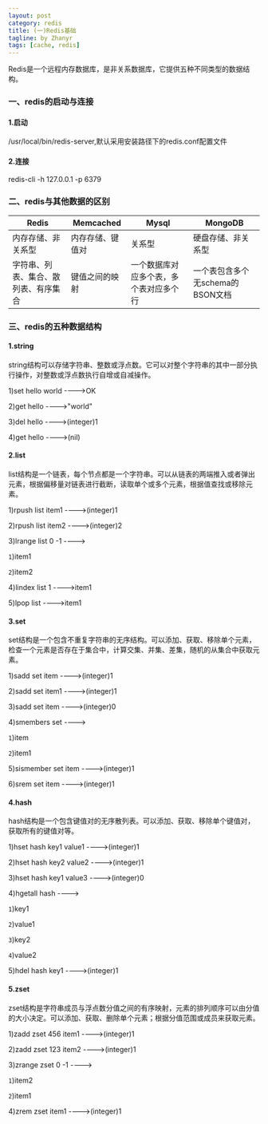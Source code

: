 ```yaml
---
layout: post
category: redis
title: (一)Redis基础
tagline: by Zhanyr
tags: [cache, redis]
---
```

Redis是一个远程内存数据库，是非关系数据库，它提供五种不同类型的数据结构。

<!--more-->

### 一、redis的启动与连接

#### 1.启动

/usr/local/bin/redis-server,默认采用安装路径下的redis.conf配置文件

#### 2.连接

redis-cli -h 127.0.0.1 -p 6379

### 二、redis与其他数据的区别


|     Redis    |   Memcached   |     Mysql    |   MongoDB  |
| ------------ | ------------- | ------------ |------------|
| 内存存储、非关系型 | 内存存储、键值对|关系型|硬盘存储、非关系型|
|字符串、列表、集合、散列表、有序集合|键值之间的映射|一个数据库对应多个表，多个表对应多个行|一个表包含多个无schema的BSON文档|

### 三、redis的五种数据结构

#### 1.string

string结构可以存储字符串、整数或浮点数。它可以对整个字符串的其中一部分执行操作，对整数或浮点数执行自增或自减操作。

1)set hello world  ---->OK

2)get hello        ---->"world"

3)del hello        ---->(integer)1

4)get hello        ---->(nil)

#### 2.list

list结构是一个链表，每个节点都是一个字符串。可以从链表的两端推入或者弹出元素，根据偏移量对链表进行截断，读取单个或多个元素，根据值查找或移除元素。

1)rpush list item1   ---->(integer)1

2)rpush list item2   ---->(integer)2

3)lrange list 0 -1   ---->

`1`)item1

`2`)item2

4)lindex list 1      ---->item1

5)lpop list          ---->item1


#### 3.set

set结构是一个包含不重复字符串的无序结构。可以添加、获取、移除单个元素，检查一个元素是否存在于集合中，计算交集、并集、差集，随机的从集合中获取元素。

1)sadd set item      ---->(integer)1

2)sadd set item1     ---->(integer)1

3)sadd set item      ---->(integer)0

4)smembers set       ---->

`1`)item

`2`)item1

5)sismember set item  ---->(integer)1

6)srem set item       ---->(integer)1

#### 4.hash

hash结构是一个包含键值对的无序散列表。可以添加、获取、移除单个键值对，获取所有的键值对等。

1)hset hash key1 value1 ---->(integer)1

2)hset hash key2 value2 ---->(integer)1

3)hset hash key1 value3 ---->(integer)0

4)hgetall hash          ---->

`1`)key1

`2`)value1

`3`)key2

`4`)value2

5)hdel hash key1        ---->(integer)1

#### 5.zset

zset结构是字符串成员与浮点数分值之间的有序映射，元素的排列顺序可以由分值的大小决定。可以添加、获取、删除单个元素；根据分值范围或成员来获取元素。

1)zadd zset 456 item1   ---->(integer)1

2)zadd zset 123 item2   ---->(integer)1

3)zrange zset 0 -1      ---->

`1`)item2

`2`)item1

4)zrem zset item1       ---->(integer)1


